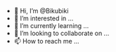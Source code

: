 - 👋 Hi, I’m @Bikubiki
- 👀 I’m interested in ...
- 🌱 I’m currently learning ...
- 💞️ I’m looking to collaborate on ...
- 📫 How to reach me ...

<!---
Bikubiki/Bikubiki is a ✨ special ✨ repository because its `README.md` (this file) appears on your GitHub profile.
You can click the Preview link to take a look at your changes.
--->
